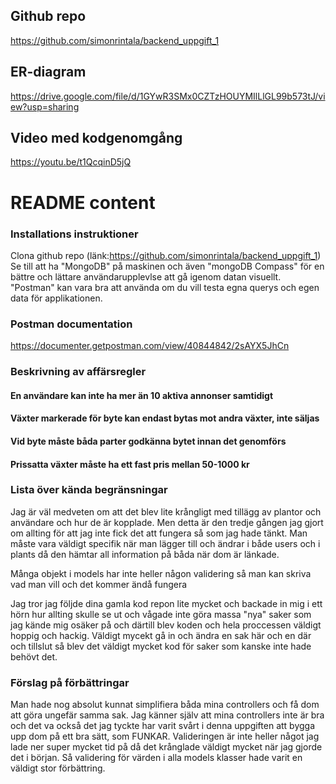 ## Github repo
https://github.com/simonrintala/backend_uppgift_1

## ER-diagram
https://drive.google.com/file/d/1GYwR3SMx0CZTzHOUYMIlLlGL99b573tJ/view?usp=sharing

## Video med kodgenomgång
https://youtu.be/t1QcqinD5jQ
# README content
### Installations instruktioner
Clona github repo (länk:https://github.com/simonrintala/backend_uppgift_1)
Se till att ha "MongoDB" på maskinen och även "mongoDB Compass" för en
bättre och lättare användarupplevlse att gå igenom datan visuellt.
"Postman" kan vara bra att använda om du vill testa egna querys och egen data 
för applikationen.
### Postman documentation
https://documenter.getpostman.com/view/40844842/2sAYX5JhCn
### Beskrivning av affärsregler
#### En användare kan inte ha mer än 10 aktiva annonser samtidigt
#### Växter markerade för byte kan endast bytas mot andra växter, inte säljas
#### Vid byte måste båda parter godkänna bytet innan det genomförs
#### Prissatta växter måste ha ett fast pris mellan 50-1000 kr
### Lista över kända begränsningar
Jag är väl medveten om att det blev lite krångligt med tillägg
av plantor och användare och hur de är kopplade.
Men detta är den tredje gången jag gjort om allting för att jag inte fick
det att fungera så som jag hade tänkt. 
Man måste vara väldigt specifik när man lägger till och ändrar i både users
och i plants då den hämtar all information på båda när dom är länkade.

Många objekt i models har inte heller någon validering så man kan skriva 
vad man vill och det kommer ändå fungera

Jag tror jag följde dina gamla kod repon lite mycket och backade in mig i 
ett hörn hur allting skulle se ut och vågade inte göra massa "nya" saker som
jag kände mig osäker på och därtill blev koden och hela proccessen väldigt
hoppig och hackig. Väldigt mycekt gå in och ändra en sak här och en där
och tillslut så blev det väldigt mycket kod för saker som kanske inte hade behövt det.


### Förslag på förbättringar
Man hade nog absolut kunnat simplifiera båda mina controllers och få dom att
göra ungefär samma sak.
Jag känner själv att mina controllers inte är bra och det va också det jag tyckte
har varit svårt i denna uppgiften att bygga upp dom på ett bra sätt, som FUNKAR.
Valideringen är inte heller något jag lade ner super mycket tid på då
det krånglade väldigt mycket när jag gjorde det i början. 
Så validering för värden i alla models klasser hade varit en väldigt stor förbättring.


